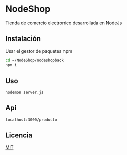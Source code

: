 # NodeShop

Tienda de comercio electronico desarrollada en NodeJs

## Instalación

Usar el gestor de paquetes npm
```bash
cd ~/NodeShop/nodeshopback
npm i
```

## Uso

```nodejs
nodemon server.js
```

## Api
```
localhost:3000/producto
```

## Licencia
[MIT](https://choosealicense.com/licenses/mit/)
